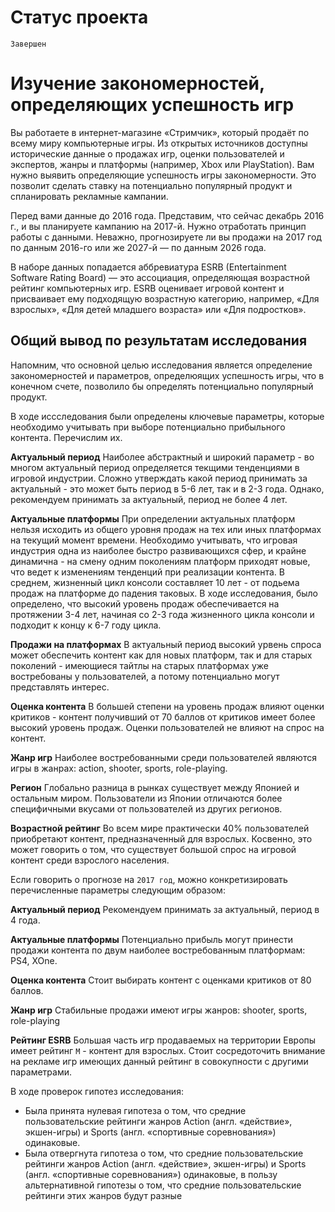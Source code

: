 # Статус проекта

`Завершен`

# Изучение закономерностей, определяющих успешность игр

Вы работаете в интернет-магазине «Стримчик», который продаёт по всему миру компьютерные игры. Из открытых источников доступны исторические данные о продажах игр, оценки пользователей и экспертов, жанры и платформы (например, Xbox или PlayStation). Вам нужно выявить определяющие успешность игры закономерности. Это позволит сделать ставку на потенциально популярный продукт и спланировать рекламные кампании.

Перед вами данные до 2016 года. Представим, что сейчас декабрь 2016 г., и вы планируете кампанию на 2017-й. Нужно отработать принцип работы с данными. Неважно, прогнозируете ли вы продажи на 2017 год по данным 2016-го или же 2027-й — по данным 2026 года.

В наборе данных попадается аббревиатура ESRB (Entertainment Software Rating Board) — это ассоциация, определяющая возрастной рейтинг компьютерных игр. ESRB оценивает игровой контент и присваивает ему подходящую возрастную категорию, например, «Для взрослых», «Для детей младшего возраста» или «Для подростков».

## Общий вывод по результатам исследования

Напомним, что основной целью исследования является определение закономерностей и параметров, определюящих успешность игры, что в конечном счете, позволило бы определять потенциально популярный продукт.

В ходе иссследования были определены ключевые параметры, которые необходимо учитывать при выборе потенциально прибыльного контента. Перечислим их.

**Актуальный период** Наиболее абстрактный и широкий параметр - во многом актуальный период определяется текщими тенденциями в игровой индустрии. Сложно утверждать какой период принимать за актуальный - это может быть период в 5-6 лет, так и в 2-3 года. Однако, рекомендуем принимать за актуальный, период не более 4 лет. 

**Актуальные платформы** При определении актуальных платформ нельзя исходить из общего уровня продаж на тех или иных платформах на текущий момент времени. Необходимо учитывать, что игровая индустрия одна из наиболее быстро развивающихся сфер, и крайне динамична - на смену одним поколениям платформ приходят новые, что ведет к изменениям тенденций при реализации контента. В среднем, жизненный цикл консоли составляет 10 лет - от подьема продаж на платформе до падения таковых. В ходе исследования, было определено, что высокий уровень продаж обеспечивается на протяжении 3-4 лет, начиная со 2-3 года жизненного цикла консоли и подходит к концу к 6-7 году цикла.

**Продажи на платформах** В актуальный период высокий урвень спроса может обеспечить контент как для новых платформ, так и для старых поколений - имеющиеся тайтлы на старых платформах уже востребованы у пользователей, а потому потенциально могут представлять интерес.

**Оценка контента** В большей степени на уровень продаж влияют оценки критиков - контент получивший от 70 баллов от критиков имеет более высокий уровень продаж. Оценки пользователей не влияют на спрос на контент.

**Жанр игр** Наиболее востребованными среди пользователей являются игры в жанрах: action, shooter, sports, role-playing.

**Регион** Глобально разница в рынках существует между Японией и остальным миром. Пользователи из Японии отличаются более специфичными вкусами от пользователей из других регионов.

**Возрастной рейтинг** Во всем мире практически 40% пользователей приобретают контент, предназначенный для взрослых. Косвенно, это может говорить о том, что существует большой спрос на игровой контент среди взрослого населения.

Если говорить о прогнозе на `2017 год`, можно конкретизировать перечисленные параметры следующим образом:

**Актуальный период** Рекомендуем принимать за актуальный, период в 4 года.

**Актуальные платформы** Потенциально прибыль могут принести продажи контента по двум наиболее востребованным платформам: PS4, XOne.

**Оценка контента** Стоит выбирать контент с оценками критиков от 80 баллов.

**Жанр игр** Стабильные продажи имеют игры жанров: shooter, sports, role-playing

**Рейтинг ESRB** Большая часть игр продаваемых на территории Европы имеет рейтинг `M` - контент для взрослых. Стоит сосредоточить внимание на рекламе игр имеющих данный рейтинг в совокупности с другими параметрами. 

В ходе проверок гипотез исследования:
* Была принята нулевая гипотеза о том, что средние пользовательские рейтинги жанров Action (англ. «действие», экшен-игры) и Sports (англ. «спортивные соревнования») одинаковые.
* Была отвергнута гипотеза о том, что средние пользовательские рейтинги жанров Action (англ. «действие», экшен-игры) и Sports (англ. «спортивные соревнования») одинаковые, в пользу альтернативной гипотезы о том, что средние пользовательские рейтинги этих жанров будут разные
